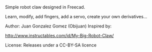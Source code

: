 Simple robot claw designed in Freecad.

Learn, modify, add fingers, add a servo, create your own derivatives...

Author:  Juan Gonzalez Gomez (Obijuan)
Inspired by:

http://www.instructables.com/id/My-Big-Robot-Claw/

License: Releases under a CC-BY-SA licence

